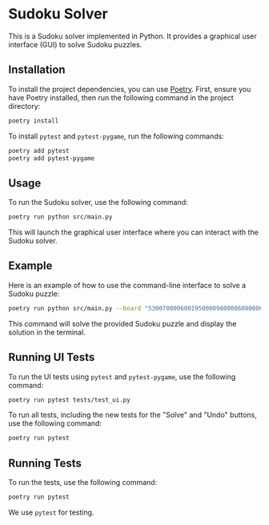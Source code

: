 # Sudoku Solver

This is a Sudoku solver implemented in Python. It provides a graphical user interface (GUI) to solve Sudoku puzzles.

## Installation

To install the project dependencies, you can use [Poetry](https://python-poetry.org/). First, ensure you have Poetry installed, then run the following command in the project directory:

```sh
poetry install
```

To install `pytest` and `pytest-pygame`, run the following commands:

```sh
poetry add pytest
poetry add pytest-pygame
```

## Usage

To run the Sudoku solver, use the following command:

```sh
poetry run python src/main.py
```

This will launch the graphical user interface where you can interact with the Sudoku solver.

## Example

Here is an example of how to use the command-line interface to solve a Sudoku puzzle:

```sh
poetry run python src/main.py --board "530070000600195000098000060800060003400803001700020006060000280000419005000080079"
```

This command will solve the provided Sudoku puzzle and display the solution in the terminal.

## Running UI Tests

To run the UI tests using `pytest` and `pytest-pygame`, use the following command:

```sh
poetry run pytest tests/test_ui.py
```

To run all tests, including the new tests for the "Solve" and "Undo" buttons, use the following command:

```sh
poetry run pytest
```

## Running Tests

To run the tests, use the following command:

```sh
poetry run pytest
```

We use `pytest` for testing.
